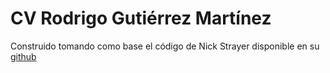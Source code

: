 # CV Rodrigo Gutiérrez Martínez
Construido tomando como base el código de Nick Strayer disponible en su [github](https://github.com/nstrayer/cv)
